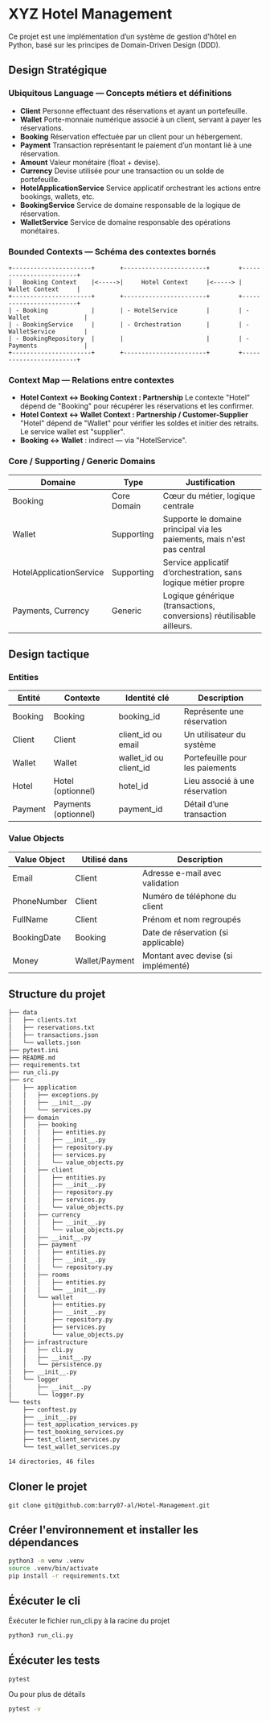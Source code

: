 # XYZ Hotel Management

Ce projet est une implémentation d’un système de gestion d'hôtel en Python, basé sur les principes de Domain-Driven Design (DDD).

## Design Stratégique

### Ubiquitous Language — Concepts métiers et définitions
- **Client**	Personne effectuant des réservations et ayant un portefeuille.
- **Wallet**	Porte-monnaie numérique associé à un client, servant à payer les réservations.
- **Booking**	Réservation effectuée par un client pour un hébergement.
- **Payment**	Transaction représentant le paiement d’un montant lié à une réservation.
- **Amount**	Valeur monétaire (float + devise).
- **Currency**	Devise utilisée pour une transaction ou un solde de portefeuille.
- **HotelApplicationService**	Service applicatif orchestrant les actions entre bookings, wallets, etc.
- **BookingService**	Service de domaine responsable de la logique de réservation.
- **WalletService**	Service de domaine responsable des opérations monétaires.

### Bounded Contexts — Schéma des contextes bornés
```text
+----------------------+       +-----------------------+        +------------------------+
|   Booking Context    |<----->|     Hotel Context     |<-----> |     Wallet Context     |
+----------------------+       +-----------------------+        +------------------------+
| - Booking            |       | - HotelService        |        | - Wallet               |
| - BookingService     |       | - Orchestration       |        | - WalletService        |
| - BookingRepository  |       |                       |        | - Payments             |
+----------------------+       +-----------------------+        +------------------------+
```

### Context Map — Relations entre contextes

- **Hotel Context ↔ Booking Context : Partnership**
Le contexte "Hotel" dépend de "Booking" pour récupérer les réservations et les confirmer.
- **Hotel Context ↔ Wallet Context : Partnership / Customer-Supplier**
"Hotel" dépend de "Wallet" pour vérifier les soldes et initier des retraits. Le service wallet est "supplier".
- **Booking ↔ Wallet** : indirect — via "HotelService".

### Core / Supporting / Generic Domains

| Domaine           | Type       | Justification                                        |
|-------------------|------------|------------------------------------------------------|
| Booking | Core Domain| Cœur du métier, logique centrale                     |
| Wallet | Supporting | Supporte le domaine principal via les paiements, mais n'est pas central |
| HotelApplicationService    | Supporting    | Service applicatif d’orchestration, sans logique métier propre |
| Payments, Currency    | Generic    | Logique générique (transactions, conversions) réutilisable ailleurs. |

## Design tactique

### Entities

| Entité     | Contexte         | Identité clé         | Description                      |
|------------|------------------|----------------------|----------------------------------|
| Booking    | Booking          | booking_id           | Représente une réservation       |
| Client     | Client           | client_id ou email   | Un utilisateur du système        |
| Wallet     | Wallet           | wallet_id ou client_id| Portefeuille pour les paiements |
| Hotel      | Hotel (optionnel)| hotel_id             | Lieu associé à une réservation   |
| Payment    | Payments (optionnel)| payment_id       | Détail d’une transaction         |

### Value Objects

| Value Object | Utilisé dans     | Description                             |
|--------------|------------------|-----------------------------------------|
| Email        | Client           | Adresse e-mail avec validation          |
| PhoneNumber  | Client           | Numéro de téléphone du client           |
| FullName     | Client           | Prénom et nom regroupés                 |
| BookingDate  | Booking          | Date de réservation (si applicable)     |
| Money        | Wallet/Payment   | Montant avec devise (si implémenté)     |


## Structure du projet
```sh
├── data
│   ├── clients.txt
│   ├── reservations.txt
│   ├── transactions.json
│   └── wallets.json
├── pytest.ini
├── README.md
├── requirements.txt
├── run_cli.py
├── src
│   ├── application
│   │   ├── exceptions.py
│   │   ├── __init__.py
│   │   └── services.py
│   ├── domain
│   │   ├── booking
│   │   │   ├── entities.py
│   │   │   ├── __init__.py
│   │   │   ├── repository.py
│   │   │   ├── services.py
│   │   │   └── value_objects.py
│   │   ├── client
│   │   │   ├── entities.py
│   │   │   ├── __init__.py
│   │   │   ├── repository.py
│   │   │   ├── services.py
│   │   │   └── value_objects.py
│   │   ├── currency
│   │   │   ├── __init__.py
│   │   │   └── value_objects.py
│   │   ├── __init__.py
│   │   ├── payment
│   │   │   ├── entities.py
│   │   │   ├── __init__.py
│   │   │   └── repository.py
│   │   ├── rooms
│   │   │   ├── entities.py
│   │   │   └── __init__.py
│   │   └── wallet
│   │       ├── entities.py
│   │       ├── __init__.py
│   │       ├── repository.py
│   │       ├── services.py
│   │       └── value_objects.py
│   ├── infrastructure
│   │   ├── cli.py
│   │   ├── __init__.py
│   │   └── persistence.py
│   ├── __init__.py
│   └── logger
│       ├── __init__.py
│       └── logger.py
└── tests
    ├── conftest.py
    ├── __init__.py
    ├── test_application_services.py
    ├── test_booking_services.py
    ├── test_client_services.py
    └── test_wallet_services.py

14 directories, 46 files

```
## Cloner le projet
```
git clone git@github.com:barry07-al/Hotel-Management.git
```

## Créer l'environnement et installer les dépendances

```sh
python3 -m venv .venv
source .venv/bin/activate
pip install -r requirements.txt
```

## Éxécuter le cli
Éxécuter le fichier run_cli.py à la racine du projet
```sh
python3 run_cli.py
```

## Éxécuter les tests
```sh
pytest
```
Ou pour plus de détails

```sh
pytest -v
```
